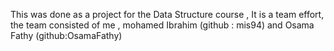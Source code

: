 This was done as a project for the Data Structure course , It is a team effort, the team consisted of me , mohamed Ibrahim (github : mis94) and Osama Fathy (github:OsamaFathy)